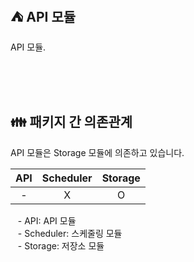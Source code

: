 ## ⛺️ API 모듈

API 모듈.

<br/><br/><br/>

## 👪 패키지 간 의존관계

API 모듈은 Storage 모듈에 의존하고 있습니다.

| API | Scheduler | Storage |
|:---:|:---------:|:-------:|
|  -  |     X     |    O    |

&nbsp;&nbsp; - API: API 모듈 <br/>
&nbsp;&nbsp; - Scheduler: 스케줄링 모듈 <br/>
&nbsp;&nbsp; - Storage: 저장소 모듈 <br/>

<br/>
